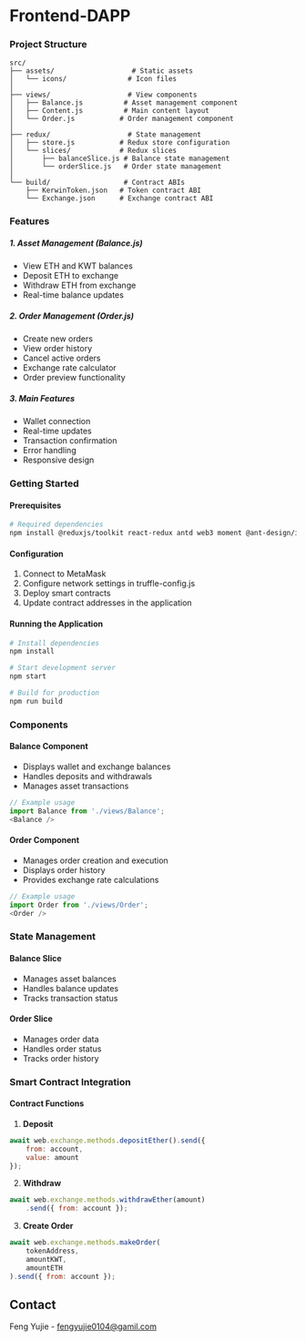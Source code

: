 # Frontend-DAPP

### Project Structure
```plaintext
src/
├── assets/                   # Static assets
│   └── icons/               # Icon files
│
├── views/                   # View components
│   ├── Balance.js          # Asset management component
│   ├── Content.js          # Main content layout
│   └── Order.js           # Order management component
│
├── redux/                   # State management
│   ├── store.js           # Redux store configuration
│   └── slices/            # Redux slices
│       ├── balanceSlice.js # Balance state management
│       └── orderSlice.js   # Order state management
│
└── build/                  # Contract ABIs
    ├── KerwinToken.json   # Token contract ABI
    └── Exchange.json      # Exchange contract ABI
```

### Features

##### 1. Asset Management (Balance.js)
- View ETH and KWT balances
- Deposit ETH to exchange
- Withdraw ETH from exchange
- Real-time balance updates

##### 2. Order Management (Order.js)
- Create new orders
- View order history
- Cancel active orders
- Exchange rate calculator
- Order preview functionality

##### 3. Main Features
- Wallet connection
- Real-time updates
- Transaction confirmation
- Error handling
- Responsive design

### Getting Started

#### Prerequisites
```bash
# Required dependencies
npm install @reduxjs/toolkit react-redux antd web3 moment @ant-design/icons
```

#### Configuration
1. Connect to MetaMask 
2. Configure network settings in truffle-config.js
3. Deploy smart contracts
4. Update contract addresses in the application

#### Running the Application
```bash
# Install dependencies
npm install

# Start development server
npm start

# Build for production
npm run build
```

### Components

#### Balance Component
- Displays wallet and exchange balances
- Handles deposits and withdrawals
- Manages asset transactions

```javascript
// Example usage
import Balance from './views/Balance';
<Balance />
```

#### Order Component
- Manages order creation and execution
- Displays order history
- Provides exchange rate calculations

```javascript
// Example usage
import Order from './views/Order';
<Order />
```

### State Management

#### Balance Slice
- Manages asset balances
- Handles balance updates
- Tracks transaction status

#### Order Slice
- Manages order data
- Handles order status
- Tracks order history

### Smart Contract Integration

#### Contract Functions
1. **Deposit**
```javascript
await web.exchange.methods.depositEther().send({
    from: account,
    value: amount
});
```

2. **Withdraw**
```javascript
await web.exchange.methods.withdrawEther(amount)
    .send({ from: account });
```

3. **Create Order**
```javascript
await web.exchange.methods.makeOrder(
    tokenAddress,
    amountKWT,
    amountETH
).send({ from: account });
```

## Contact
Feng Yujie - fengyujie0104@gamil.com 

